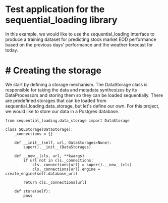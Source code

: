 # Test application for the sequential_loading library

In this example, we would like to use the sequential_loading interface to produce a training dataset for predicting stock market EOD performance based on the previous days' performance and the weather forecast for today.

# # Creating the storage

We start by defining a storage mechanism. The DataStorage class is responsible for taking the data and metadata synthesizes by its DataProcessors and storing them so they can be loaded sequentially. There are predefined storages that can be loaded from sequential_loading.data_storage, but let's define our own. For this project, we would like to store our data in a Postgres database.

```
from sequential_loading.data_storage import DataStorage

class SQLStorage(DataStorage):
    _connections = {}

    def __init__(self, url, DataStorages=None):
        super().__init__(DataStorages)

    def __new__(cls, url, **kwargs) 
        if url not in cls._connections:
            cls._connections[url] = super().__new__(cls)
            cls._connections[url].engine = create_engine(self.database_url)

        return cls._connections[url]
        
    def store(self):
        pass
```